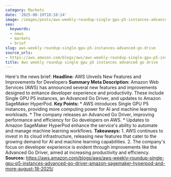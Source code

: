 ```yaml
---
category: Markets
date: '2025-08-19T18:18:14'
image: /images/posts/aws-weekly-roundup-single-gpu-p5-instances-advanced-go-drive.png
seo:
  keywords:
  - news
  - markets
  - brief
slug: aws-weekly-roundup-single-gpu-p5-instances-advanced-go-drive
source_urls:
- https://aws.amazon.com/blogs/aws/aws-weekly-roundup-single-gpu-p5-instances-advanced-go-driver-amazon-sagemaker-hyperpod-and-more-august-18-2025/
title: Aws weekly roundup single gpu p5 instances advanced go drive
---
```


Here's the news brief:  **Headline:** AWS Unveils New Features and Improvements for Developers  **Summary Meta Description:** Amazon Web Services (AWS) has announced several new features and improvements designed to enhance developer experience and productivity. These include Single GPU P5 instances, an Advanced Go Driver, and updates to Amazon SageMaker HyperPod.  **Key Points:**  * AWS introduces Single GPU P5 instances, providing more computing power for AI and machine learning workloads. * The company releases an Advanced Go Driver, improving performance and efficiency for Go developers on AWS. * Updates to Amazon SageMaker HyperPod enhance the service's ability to automate and manage machine learning workflows.  **Takeaways:**  1. AWS continues to invest in its cloud infrastructure, releasing new features that cater to the growing demand for AI and machine learning capabilities. 2. The company's focus on developer experience is evident through improvements like the Advanced Go Driver, aimed at increasing productivity and efficiency.  **Sources:**  https://aws.amazon.com/blogs/aws/aws-weekly-roundup-single-gpu-p5-instances-advanced-go-driver-amazon-sagemaker-hyperpod-and-more-august-18-2025/